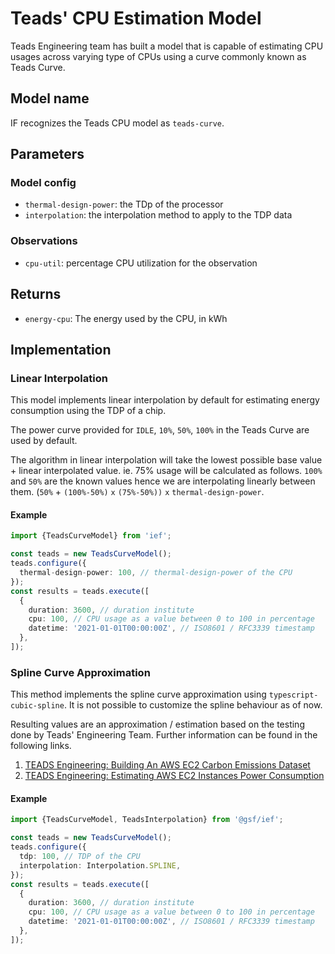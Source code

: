 # Teads' CPU Estimation Model

Teads Engineering team has built a model that is capable of estimating CPU usages across varying type of CPUs using a curve commonly known as Teads Curve.

## Model name

IF recognizes the Teads CPU model as `teads-curve`.

## Parameters

### Model config

- `thermal-design-power`: the TDp of the processor
- `interpolation`: the interpolation method to apply to the TDP data

### Observations

- `cpu-util`: percentage CPU utilization for the observation 

## Returns

- `energy-cpu`: The energy used by the CPU, in kWh


## Implementation

### Linear Interpolation

This model implements linear interpolation by default for estimating energy consumption using the TDP of a chip.

The power curve provided for `IDLE`, `10%`, `50%`, `100%` in the Teads Curve are used by default.

The algorithm in linear interpolation will take the lowest possible base value + linear interpolated value. ie. 75% usage will be calculated as follows.
`100%` and `50%` are the known values hence we are interpolating linearly between them.
(`50%` + `(100%-50%)` `x` `(75%-50%))` `x` `thermal-design-power`. 



#### Example

```typescript
import {TeadsCurveModel} from 'ief';

const teads = new TeadsCurveModel();
teads.configure({
  thermal-design-power: 100, // thermal-design-power of the CPU
});
const results = teads.execute([
  {
    duration: 3600, // duration institute
    cpu: 100, // CPU usage as a value between 0 to 100 in percentage
    datetime: '2021-01-01T00:00:00Z', // ISO8601 / RFC3339 timestamp
  },
]);
```

### Spline Curve Approximation

This method implements the spline curve approximation using `typescript-cubic-spline`. It is not possible to customize the spline behaviour as of now.

Resulting values are an approximation / estimation based on the testing done by Teads' Engineering Team. Further information can be found in the following links.

1. [TEADS Engineering: Building An AWS EC2 Carbon Emissions Dataset](https://medium.com/teads-engineering/building-an-aws-ec2-carbon-emissions-dataset-3f0fd76c98ac)
2. [TEADS Engineering: Estimating AWS EC2 Instances Power Consumption](https://medium.com/teads-engineering/estimating-aws-ec2-instances-power-consumption-c9745e347959)

#### Example

```typescript
import {TeadsCurveModel, TeadsInterpolation} from '@gsf/ief';

const teads = new TeadsCurveModel();
teads.configure({
  tdp: 100, // TDP of the CPU
  interpolation: Interpolation.SPLINE,
});
const results = teads.execute([
  {
    duration: 3600, // duration institute
    cpu: 100, // CPU usage as a value between 0 to 100 in percentage
    datetime: '2021-01-01T00:00:00Z', // ISO8601 / RFC3339 timestamp
  },
]);
```
